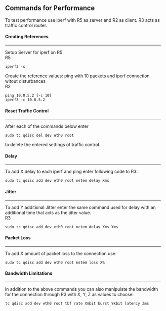 ## Commands for Performance
To test performance use iperf with R5 as server and R2 as client. R3 acts as traffic control router. 
#### Creating References
---
Setup Server for iperf on R5  
R5
```console
iperf3 -s
```
Create the reference values: ping with 10 packets and iperf connection witout disturbances  
R2
```console
ping 10.0.5.2 [-c 10]
iperf3 -c 10.0.5.2
```
#### Reset Traffic Control
---
After each of the commands below enter
```console
sudo tc qdisc del dev eth0 root
```
to delete the entered settings of traffic control.
#### Delay
---
To add X delay to each iperf and ping enter following code to R3:
```console
sudo tc qdisc add dev eth0 root netem delay Xms
```
#### Jitter
---
To add Y additional Jitter enter the same command used for delay with an additional time that acts as the jitter value.  
R3
```console
sudo tc qdisc add dev eth0 root netem delay Xms Yms
```
#### Packet Loss
---
To add X amount of packet loss to the connection use:
```console
sudo tc qdisc add dev eth0 root netem loss X%
```
#### Bandwidth Limitations
---
In addition to the above commands you can also manipulate the bandwidth for the connection through R3 with X, Y, Z as values to choose:
```console
tc qdisc add dev eth0 root tbf rate Xmbit burst Ykbit latency Zms
```